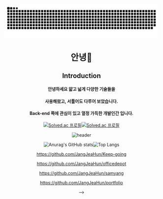 <img src="https://github.com/jxehxn/jxehxn/blob/output/github-contribution-grid-snake.svg"/>


 <div align=center>
  
  # 안녕👋 
  
  <h2>Introduction</h2>
  
  #### 안녕하세요 얇고 넓게 다양한 기술들을 
  
  #### 사용해왔고, 서툴어도 다루어 보았습니다.
  
  #### Back-end 쪽에 관심이 있고 열정 가득한 개발인간 입니다.


<!-- 



      
**jxehxn/jxehxn** is a ✨ _special_ ✨ repository because its `README.md` (this file) appears on your GitHub profile.

Here are some ideas to get you started:

![header](https://capsule-render.vercel.app/api?type=waving&color=gradient&height=300&section=header&text=JaeHunJang%20&fontSize=90&animation=blinking)
[![Anurag's GitHub stats](https://github-readme-stats.vercel.app/api?username=jxehxn)](https://github.com/jxehxn) [![Top Langs](https://github-readme-stats.vercel.app/api/top-langs/?username=jxehxn&layout=compact)](https://github.com/jxehxn) 

- 🔭 I’m currently working on ...
- 🌱 I’m currently learning ...
- 👯 I’m looking to collaborate on ...
- 🤔 I’m looking for help with ...
- 💬 Ask me about ...
- 📫 How to reach me: ...
- 😄 Pronouns: ...
- ⚡ Fun fact: ...
-->
[![Solved.ac
프로필](http://mazassumnida.wtf/api/v2/generate_badge?boj=luvsoul)](https://solved.ac/luvsoul)[![Solved.ac
프로필](http://mazassumnida.wtf/api/mini/generate_badge?boj=luvsoul)](https://solved.ac/luvsoul)



 ![header](https://capsule-render.vercel.app/api?type=waving&color=gradient&height=300&section=header&text=JaeHunJang%20&fontSize=90&animation=blinking)

![Anurag's GitHub stats](https://github-readme-stats.vercel.app/api?username=jxehxn&show_icons=true&theme=dark)![Top Langs](https://github-readme-stats.vercel.app/api/top-langs/?username=jxehxn&layout=compact)

https://github.com/JangJeaHun/Keep-going

https://github.com/JangJeaHun/officedepot

https://github.com/JangJeaHun/samyang

https://github.com/JangJeaHun/portfolio

-->
</div>




